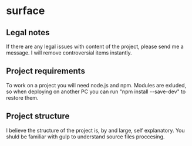 # surface

## Legal notes
If there are any legal issues with content of the project, please send me a message. I will remove controversial items instantly.

## Project requirements
To work on a project you will need node.js and npm. Modules are exluded, so when deploying on another PC you can run "npm install --save-dev" to restore them.

## Project structure
I believe the structure of the project is, by and large, self explanatory. You shuld be familiar with gulp to understand source files proccesing.
